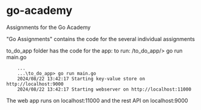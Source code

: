 # go-academy
Assignments for the Go Academy

"Go Assignments" contains the code for the several individual assignments

to_do_app folder has the code for the app:
to run: /to_do_app/> go run main.go

        ...
        ...\to_do_app> go run main.go  
        2024/08/22 13:42:17 Starting key-value store on http://localhost:9000
        2024/08/22 13:42:17 Starting webserver on http://localhost:11000

The web app runs on localhost:11000 and the rest API on localhost:9000


